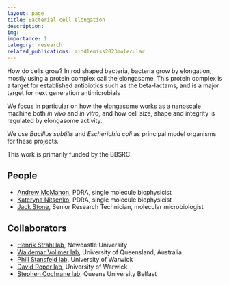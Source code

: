 ```yaml
---
layout: page
title: Bacterial cell elongation
description:
img: 
importance: 1
category: research
related_publications: middlemiss2023molecular
---
```

How do cells grow? In rod shaped bacteria, bacteria grow by elongation, mostly using a protein complex call the elongasome. This protein complex is a target for established antibiotics such as the beta-lactams, and is a major target for next generation antimicrobials

We focus in particular on how the elongasome works as a nanoscale machine both *in vivo* and *in vitro*, and how cell size, shape and integrity is regulated by elongasome activity.

We use *Bacillus subtilis* and *Escherichia coli* as principal model organisms for these projects.

This work is primarily funded by the BBSRC.

## People
- [Andrew McMahon](https://holdenlab.github.io/projects/mcmahon_andrew/), PDRA, single molecule biophysicist
- [Kateryna Nitsenko](https://holdenlab.github.io/projects/nitsenko_kateryna), PDRA, single molecule biophysicist
- [Jack Stone](https://holdenlab.github.io/projects/stone_jack), Senior Research Technician, molecular microbiologist

## Collaborators
- [Henrik Strahl lab](https://www.ncl.ac.uk/cbcb/staff/profile/hstrahl.html#background), Newcastle University
- [Waldemar Vollmer lab](https://researchers.uq.edu.au/researcher/39993), University of Queensland, Australia
- [Phill Stansfeld lab](https://stansfeldresearchgroup.wordpress.com/), University of Warwick
- [David Roper lab](https://warwick.ac.uk/fac/sci/lifesci/research/droper), University of Warwick
- [Stephen Cochrane lab](https://www.cochranelab.com/), Queens University Belfast

